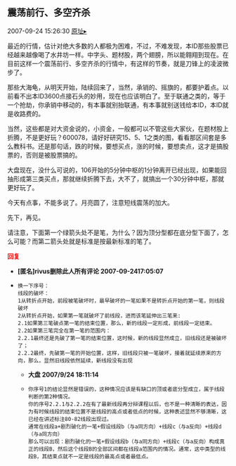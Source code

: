 ## 震荡前行、多空齐杀
2007-09-24 15:26:30
[原址▸](http://www.fxgan.com/chan_time/2007_07_12/711.htm)



 最近的行情，估计对绝大多数的人都极为困难，不过，不难发现，本ID那些股票已经越来越像喝了水井坊一样。中字头、题材股，两个翅膀，所以能翱翔到现在。在目前这样一个震荡前行、多空齐杀的行情中，有这样的节奏，就是刀锋上的凌波微步了。


 


 那些大海龟，从明天开始，陆续回来了，当然，承销的、摇旗的，都要护着点。以前看不出本ID3600点接石头的妙用，现在也应该明白了。至于联通之类的，等于一个抢劫，你承销中移动的，有本事就别抬联通，有本事就别送钱给本ID，本ID就是收路费的。


 


 当然，这些都是对大资金说的，小资金，一般都可以不管这些大家伙，在题材股上折腾，不是更好玩？600078，请好好研究15、5、1之类的图，看看那区间套是多么教科书。还是那句话，跌的时候，要想买点，涨的时候，要想卖点，这才是搞股票的，否则是被股票搞的。


 


 大盘现在，没什么可说的，106开始的5分钟中枢的1分钟离开已经出现，如果能回抽形成第三类买点，那就继续折腾下去，大不了，就搞出一个30分钟中枢，那就更好玩了。


 


 今天有点事，不能多说了。月亮圆了，注意短线震荡的加大。


 


 先下，再见。


 


 请注意，下面第一个绿箭头处不是笔，为什么？因为顶分型都在底分型下面了，怎么可能？而第二箭头处就是标准是按最新标准的笔了。


 


 





<font color='red'>**回复**</font>


- **[匿名]rivus删除此人所有评论 2007-09-2417:05:07**
- ```
  换一下序号：
  线段的破坏：
  1从转折点开始，前段被笔破坏时，最早破坏的一笔如果不是转折点开始的第一笔，则线段破坏
  2从转折点开始，如果第一笔就破坏了前线段，进而该笔延伸出三笔来:
  2.1如果第三笔破点第一笔的结束位置，那么，新的线段一定形成，前线段一定结束。
  2.2如果第三笔完全在第一笔的范围内：
  2.2.1最终还是先破了第一笔的结束位置，这时候，新的线段显然成立，旧线段还是被破坏了；
  2.2.2最终，先破第一笔的开始位置，这样，旧线段只被一笔破坏，接着就延续原来的方向，那么，显然旧线段依然延续，新线段没有出现
  ```
   - **大盘 2007/9/24 18:11:14**
   - ```
     你序号1的结论显然是错误的，这种情况应该是有缺口的顶或者底分型成立，属于线段判断的第2种情况。
     你的序号2.2.1与2.2.2在有了最新线段再分辩课程以后，也不是一种清晰的表达，因为有时候线段的结束位置不是线段的高点或者低点的时候，这种表述显然不够清晰，这已经在讲述标注80-82线段出现过。
     通常在线段a+剧烈破化的一笔+假设线段b（与a同方向）+线段c（与a反向）+线段d（与a同方向）
     那么可以出现：剧烈破化的一笔+假设线段b（与a同方向）+线段c（与a反向）构成真正的线段B，然后这个线段B的全部区间都在线段a范围内的情况。通常，这中类型的线段B，其结束点就不一定是线段的最高点或者最低点。
     ```
